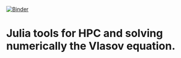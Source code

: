 [![Binder](https://mybinder.org/badge_logo.svg)](https://mybinder.org/v2/gh/juliavlasov/Numkin2022/master?filepath=notebooks)

# Julia tools for HPC and solving numerically the Vlasov equation.
